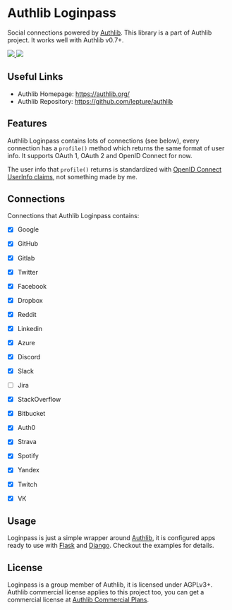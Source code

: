 Authlib Loginpass
=================

Social connections powered by [Authlib][]. This library is a part of Authlib project.
It works well with Authlib v0.7+.

<a href="https://lepture.com/donate">
<img src="https://img.shields.io/badge/$-donate-ff69b4.svg?maxAge=2592000&style=flat" />
</a>
<a href="https://patreon.com/lepture">
<img src="https://img.shields.io/badge/I0-patreon-f96854.svg?maxAge=2592000&style=flat" />
</a>

[Authlib]: https://authlib.org/

Useful Links
------------

- Authlib Homepage: <https://authlib.org/>
- Authlib Repository: <https://github.com/lepture/authlib>

Features
--------

Authlib Loginpass contains lots of connections (see below), every connection has a
`profile()` method which returns the same format of user info. It supports OAuth 1,
OAuth 2 and OpenID Connect for now.

The user info that `profile()` returns is standardized with [OpenID Connect UserInfo
claims](http://openid.net/specs/openid-connect-core-1_0.html#StandardClaims),
not something made by me.

Connections
-----------

Connections that Authlib Loginpass contains:

- [x] Google
- [x] GitHub
- [x] Gitlab
- [x] Twitter
- [x] Facebook
- [x] Dropbox
- [x] Reddit
- [x] Linkedin
- [x] Azure
- [x] Discord
- [x] Slack
- [ ] Jira
- [x] StackOverflow
- [x] Bitbucket
- [x] Auth0
- [x] Strava
- [x] Spotify
- [x] Yandex
- [x] Twitch
- [x] VK


Usage
-----

Loginpass is just a simple wrapper around [Authlib][], it is configured apps
ready to use with [Flask][] and [Django][]. Checkout the
examples for details.

[Flask]: https://docs.authlib.org/en/latest/flask/client.html
[Django]: https://docs.authlib.org/en/latest/django/client.html

License
-------

Loginpass is a group member of Authlib, it is licensed under AGPLv3+.
Authlib commercial license applies to this project too, you can get
a commercial license at [Authlib Commercial Plans](https://authlib.org/plans).
